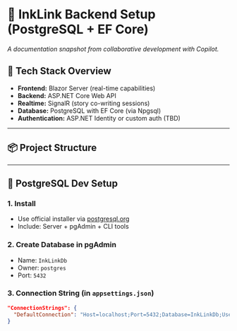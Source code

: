 # 🧱 InkLink Backend Setup (PostgreSQL + EF Core)

_A documentation snapshot from collaborative development with Copilot._

## 🧰 Tech Stack Overview

- **Frontend:** Blazor Server (real-time capabilities)
- **Backend:** ASP.NET Core Web API
- **Realtime:** SignalR (story co-writing sessions)
- **Database:** PostgreSQL with EF Core (via Npgsql)
- **Authentication:** ASP.NET Identity or custom auth (TBD)

---

## 📦 Project Structure


---

## 🐘 PostgreSQL Dev Setup

### 1. Install
- Use official installer via [postgresql.org](https://www.postgresql.org/download/windows)
- Include: Server + pgAdmin + CLI tools

### 2. Create Database in pgAdmin
- Name: `InkLinkDb`
- Owner: `postgres`
- Port: `5432`

### 3. Connection String (in `appsettings.json`)
```json
"ConnectionStrings": {
  "DefaultConnection": "Host=localhost;Port=5432;Database=InkLinkDb;Username=postgres;Password=your_password"
}
